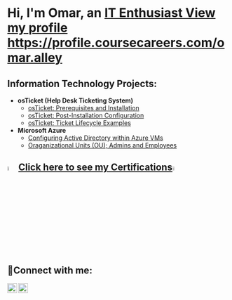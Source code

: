 <h1>Hi, I'm Omar, an <a href="https://linkedin.com/in/omaralley">IT Enthusiast
View my profile https://profile.coursecareers.com/omar.alley</a></h1>

<h2>Information Technology Projects:</h2>

- <b>osTicket (Help Desk Ticketing System)</b>
  - [osTicket: Prerequisites and Installation](https://github.com/omaralley/osticket-prereqs)
  - [osTicket: Post-Installation Configuration](https://github.com/omaralley/post-install-config)
  - [osTicket: Ticket Lifecycle Examples](https://github.com/omaralley/ticket-lifecycle)
- <b>Microsoft Azure</b>
  - [Configuring Active Directory within Azure VMs](https://github.com/omaralley/configure-ad)
  - [Oraganizational Units (OU); Admins and Employees](https://github.com/omaralley/azure-network-protocols)
<h2></h2>

<h2><a href="https://github.com/OmarAlley/Certifications"> <img src="https://imgur.com/UsOrvCU.png" height="5%" width="5%" alt="Disk Sanitization Steps"/>Click here to see my Certifications<img src="https://imgur.com/UsOrvCU.png" height="5%" width="5%" alt="Disk Sanitization Steps"/></a></h2>


<h2>🔌Connect with me:</h2>

[<img align="left" alt="Josh | Twitter" width="22px" src="https://cdn.jsdelivr.net/npm/simple-icons@v3/icons/twitter.svg" />][twitter]
[<img align="left" alt="Josh | LinkedIn" width="22px" src="https://cdn.jsdelivr.net/npm/simple-icons@v3/icons/linkedin.svg" />][linkedin]


[twitter]: https://twitter.com/KN0WYOURCENTER
[linkedin]: https://www.linkedin.com/in/omaralley

